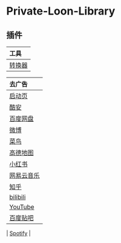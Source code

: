 # Private-Loon-Library

## 插件

| 工具 |
| :-----|
| [转换器](https://raw.githubusercontent.com/love796-QAQ/Private-Loon-Library/main/Plugin/Rewrite_to_Loon.plugin) |

| 去广告 |
| :-----|
| [启动页](https://raw.githubusercontent.com/love796-QAQ/Private-Loon-Library/main/Plugin/Rewrite_to_Loon.plugin) |
| [酷安](https://raw.githubusercontent.com/love796-QAQ/Private-Loon-Library/main/Plugin/Rewrite_to_Loon.plugin) |
| [百度网盘](https://raw.githubusercontent.com/love796-QAQ/Private-Loon-Library/main/Plugin/Rewrite_to_Loon.plugin) |
| [微博](https://raw.githubusercontent.com/RuCu6/QuanX/main/Rewrites/Cube/weibo.snippetqx) |
| [菜鸟](https://raw.githubusercontent.com/RuCu6/QuanX/main/Rewrites/Cube/cainiao.snippetqx) |
| [高德地图](https://raw.githubusercontent.com/RuCu6/QuanX/main/Rewrites/Cube/amap.snippetqx) |
| [小红书](https://raw.githubusercontent.com/RuCu6/QuanX/main/Rewrites/Cube/xiaohongshu.snippetqx) |
| [网易云音乐](https://raw.githubusercontent.com/RuCu6/QuanX/main/Rewrites/Cube/cloudmusic.snippetqx) |
| [知乎](https://raw.githubusercontent.com/RuCu6/QuanX/main/Rewrites/Cube/zhihu.snippetqx) |
| [bilibili](https://raw.githubusercontent.com/RuCu6/QuanX/main/Rewrites/Cube/bilibili.snippetqx) |
| [YouTube](https://raw.githubusercontent.com/Maasea/sgmodule/master/YoutubeAds.sgmodulesg) |
| [百度贴吧](https://raw.githubusercontent.com/app2smile/rules/master/module/tieba.sgmodulesg) |

| [Spotify](https://raw.githubusercontent.com/app2smile/rules/master/module/spotify.modulesg) |
